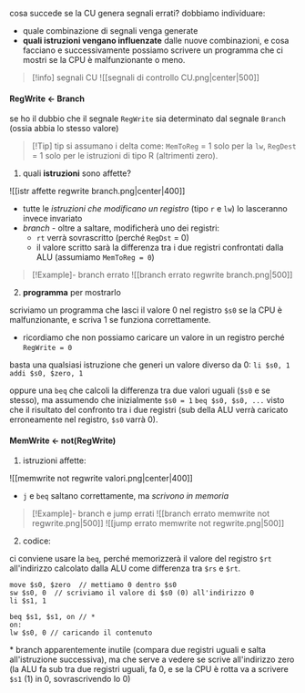 cosa succede se la CU genera segnali errati?
dobbiamo individuare:
- quale combinazione di segnali venga generate
- **quali istruzioni vengano influenzate** dalle nuove combinazioni, e cosa facciano
e successivamente possiamo scrivere un programma che ci mostri se la CPU è malfunzionante o meno.

>[!info] segnali CU
![[segnali di controllo CU.png|center|500]]

#### RegWrite <- Branch
se ho il dubbio che il segnale `RegWrite` sia determinato dal segnale `Branch` (ossia abbia lo stesso valore)

>[!Tip] tip
>si assumano i delta come: `MemToReg` = 1 solo per la `lw`, `RegDest` = 1 solo per le istruzioni di tipo R (altrimenti zero).

1) quali **istruzioni** sono affette?
 
![[istr affette regwrite branch.png|center|400]]
- tutte le *istruzioni che modificano un registro* (tipo `r` e `lw`) lo lasceranno invece invariato
- *branch* - oltre a saltare, modificherà uno dei registri:
	- `rt` verrà sovrascritto (perché `RegDst` = 0)
	- il valore scritto sarà la differenza tra i due registri confrontati dalla ALU (assumiamo `MemToReg = 0`)
>[!Example]- branch errato
> ![[branch errato regwrite branch.png|500]]

2) **programma** per mostrarlo

scriviamo un programma che lasci il valore 0 nel registro `$s0` se la CPU è malfunzionante, e scriva 1 se funziona correttamente.
- ricordiamo che non possiamo caricare un valore in un registro perché `RegWrite = 0`

basta una qualsiasi istruzione che generi un valore diverso da 0:
`li $s0, 1`
`addi $s0, $zero, 1`

oppure una `beq` che calcoli la differenza tra due valori uguali (`$s0` e se stesso), ma assumendo che inizialmente `$s0 = 1` 
`beq $s0, $s0, ...`
visto che il risultato del confronto tra i due registri (sub della ALU verrà caricato erroneamente nel registro, `$s0` varrà 0).

#### MemWrite <- not(RegWrite)
1) istruzioni affette:
 
![[memwrite not regwrite valori.png|center|400]]

- `j` e `beq` saltano correttamente, ma *scrivono in memoria*
>[!Example]- branch e jump errati
![[branch errato memwrite not regwrite.png|500]]
![[jump errato memwrite not regwrite.png|500]]

2) codice:
 
ci conviene usare la `beq`, perché memorizzerà il valore del registro `$rt` all'indirizzo calcolato dalla ALU come differenza tra `$rs` e `$rt`.
```
move $s0, $zero  // mettiamo 0 dentro $s0
sw $s0, 0  // scriviamo il valore di $s0 (0) all'indirizzo 0
li $s1, 1

beq $s1, $s1, on // *
on:
lw $s0, 0 // caricando il contenuto
```
\* branch apparentemente inutile (compara due registri uguali e salta all'istruzione successiva), ma che serve a vedere se scrive all'indirizzo zero (la ALU fa sub tra due registri uguali, fa 0, e se la CPU è rotta va a scrivere `$s1` (1) in 0, sovrascrivendo lo 0)


